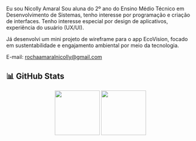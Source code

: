  Eu sou Nicolly Amaral
Sou aluna do 2º ano do Ensino Médio Técnico em Desenvolvimento de Sistemas, tenho interesse por programação e criação de interfaces. Tenho interesse especial por design de aplicativos, experiência do usuário (UX/UI).

Já desenvolvi um mini projeto de wireframe para o app EcoVision, focado em sustentabilidade e engajamento ambiental por meio da tecnologia.

E-mail: rochaamaralnicolly@gmail.com

## 📊 GitHub Stats

<p align="center">
  <img height="120em" src="https://github-readme-stats.vercel.app/api?username=Nicolly-Amrl&show_icons=true&theme=tokyonight&hide_title=false" />
  <img height="120em" src="https://github-readme-stats.vercel.app/api/top-langs/?username=Nicolly-Amrl&layout=compact&theme=tokyonight" />
</p>


